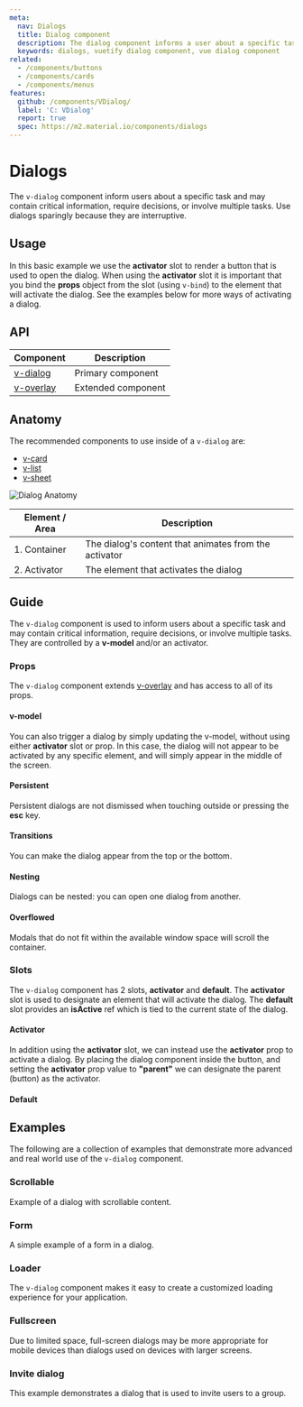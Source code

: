 ```yaml
---
meta:
  nav: Dialogs
  title: Dialog component
  description: The dialog component informs a user about a specific task and may contain critical information or require the user to take a specific action.
  keywords: dialogs, vuetify dialog component, vue dialog component
related:
  - /components/buttons
  - /components/cards
  - /components/menus
features:
  github: /components/VDialog/
  label: 'C: VDialog'
  report: true
  spec: https://m2.material.io/components/dialogs
---
```


# Dialogs

The `v-dialog` component inform users about a specific task and may contain critical information, require decisions, or involve multiple tasks. Use dialogs sparingly because they are interruptive.

<PageFeatures />

## Usage

In this basic example we use the **activator** slot to render a button that is used to open the dialog. When using the **activator** slot it is important that you bind the **props** object from the slot (using `v-bind`) to the element that will activate the dialog. See the examples below for more ways of activating a dialog.

<ExamplesUsage name="v-dialog" />

<PromotedEntry />

## API

| Component | Description |
| - | - |
| [v-dialog](/api/v-dialog/) | Primary component |
| [v-overlay](/api/v-overlay/) | Extended component |

<ApiInline hide-links />

## Anatomy

The recommended components to use inside of a `v-dialog` are:

* [v-card](/components/cards/)
* [v-list](/components/lists/)
* [v-sheet](/components/sheets/)

![Dialog Anatomy](https://cdn.vuetifyjs.com/docs/images/components/v-dialog/v-dialog-anatomy.png)

| Element / Area | Description                                                              |
| - | - |
| 1. Container | The dialog's content that animates from the activator |
| 2. Activator | The element that activates the dialog |

## Guide

The `v-dialog` component is used to inform users about a specific task and may contain critical information, require decisions, or involve multiple tasks. They are controlled by a **v-model** and/or an activator.

### Props

The `v-dialog` component extends [v-overlay](/components/overlays/) and has access to all of its props.

#### v-model

You can also trigger a dialog by simply updating the v-model, without using either **activator** slot or prop. In this case, the dialog will not appear to be activated by any specific element, and will simply appear in the middle of the screen.

<ExamplesExample file="v-dialog/prop-model" />

#### Persistent

Persistent dialogs are not dismissed when touching outside or pressing the **esc** key.

<ExamplesExample file="v-dialog/prop-persistent" />

#### Transitions

You can make the dialog appear from the top or the bottom.

<ExamplesExample file="v-dialog/prop-transitions" />

#### Nesting

Dialogs can be nested: you can open one dialog from another.

<ExamplesExample file="v-dialog/misc-nesting" />

#### Overflowed

Modals that do not fit within the available window space will scroll the container.

<ExamplesExample file="v-dialog/misc-overflowed" />

### Slots

The `v-dialog` component has 2 slots, **activator** and **default**. The **activator** slot is used to designate an element that will activate the dialog. The **default** slot provides an **isActive** ref which is tied to the current state of the dialog.

#### Activator

In addition using the **activator** slot, we can instead use the **activator** prop to activate a dialog. By placing the dialog component inside the button, and setting the **activator** prop value to **"parent"** we can designate the parent (button) as the activator.

<ExamplesExample file="v-dialog/prop-activator" />

#### Default

<ExamplesExample file="v-dialog/slot-default" />

## Examples

The following are a collection of examples that demonstrate more advanced and real world use of the `v-dialog` component.

### Scrollable

Example of a dialog with scrollable content.

<ExamplesExample file="v-dialog/prop-scrollable" />

### Form

A simple example of a form in a dialog.

<ExamplesExample file="v-dialog/misc-form" />

### Loader

The `v-dialog` component makes it easy to create a customized loading experience for your application.

<ExamplesExample file="v-dialog/misc-loader" />

### Fullscreen

Due to limited space, full-screen dialogs may be more appropriate for mobile devices than dialogs used on devices with larger screens.

<ExamplesExample file="v-dialog/prop-fullscreen" />

### Invite dialog

This example demonstrates a dialog that is used to invite users to a group.

<ExamplesExample file="v-dialog/misc-invite-dialog" />
